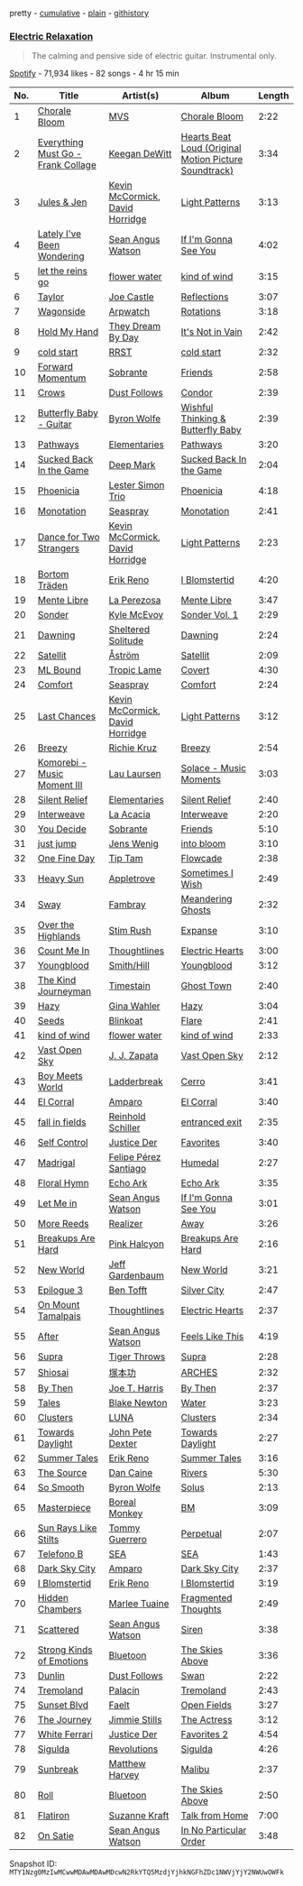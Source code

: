 pretty - [cumulative](/playlists/cumulative/37i9dQZF1DXboGlPhJFIp9.md) - [plain](/playlists/plain/37i9dQZF1DXboGlPhJFIp9) - [githistory](https://github.githistory.xyz/mackorone/spotify-playlist-archive/blob/main/playlists/plain/37i9dQZF1DXboGlPhJFIp9)

### [Electric Relaxation](https://open.spotify.com/playlist/37i9dQZF1DXboGlPhJFIp9)

> The calming and pensive side of electric guitar\. Instrumental only.

[Spotify](https://open.spotify.com/user/spotify) - 71,934 likes - 82 songs - 4 hr 15 min

| No. | Title | Artist(s) | Album | Length |
|---|---|---|---|---|
| 1 | [Chorale Bloom](https://open.spotify.com/track/1IKTSaVFGdnkbWkzSJPveE) | [MVS](https://open.spotify.com/artist/2iPiEjvpiyVOYH7JSRgqfW) | [Chorale Bloom](https://open.spotify.com/album/1mzSDbGGXL5CXXTB8bEFYH) | 2:22 |
| 2 | [Everything Must Go \- Frank Collage](https://open.spotify.com/track/3Zr9l3vUJtVp06y9Fnc0O5) | [Keegan DeWitt](https://open.spotify.com/artist/1QkkfXx0WxSxmUIQOkSWa2) | [Hearts Beat Loud \(Original Motion Picture Soundtrack\)](https://open.spotify.com/album/16wCSAPcCvedM9X0sOksYO) | 3:34 |
| 3 | [Jules & Jen](https://open.spotify.com/track/5C0BlB1Tm53MOS3SOFUGnN) | [Kevin McCormick](https://open.spotify.com/artist/6qG8VCk5ZaX7jP37A6dUoe), [David Horridge](https://open.spotify.com/artist/184zVIpW2ua3bIEeF77LTV) | [Light Patterns](https://open.spotify.com/album/0PgtpfELQuN9Rt4Pu3ai3N) | 3:13 |
| 4 | [Lately I've Been Wondering](https://open.spotify.com/track/0NQEzguxVbjYvVeveED6s3) | [Sean Angus Watson](https://open.spotify.com/artist/2kiSeGQsztzTrVXlIZOoBn) | [If I'm Gonna See You](https://open.spotify.com/album/11uXDArfb3fe5ortxBZTN3) | 4:02 |
| 5 | [let the reins go](https://open.spotify.com/track/6edZwX23WcUDbKx9VOxC1Z) | [flower water](https://open.spotify.com/artist/2q0V4ngQ2LJ3gVS5lVW5Ww) | [kind of wind](https://open.spotify.com/album/47Pzq0DT4akwlF9DowYtc6) | 3:15 |
| 6 | [Taylor](https://open.spotify.com/track/5e9j1O0uzn49EYU5JswarF) | [Joe Castle](https://open.spotify.com/artist/5QPm2OdKelGlQ0OKgvT78z) | [Reflections](https://open.spotify.com/album/34DSq25KJCQJ7tlOhVfeLE) | 3:07 |
| 7 | [Wagonside](https://open.spotify.com/track/4Tb2hOoWV5c6Xe8CcI2sUP) | [Arpwatch](https://open.spotify.com/artist/4QWzCQdSl0I35LnBIN5Lmr) | [Rotations](https://open.spotify.com/album/1yyulWBUveBEnszGh0Zseu) | 3:18 |
| 8 | [Hold My Hand](https://open.spotify.com/track/4yf9GHCVO6VyY6q9yl2LvI) | [They Dream By Day](https://open.spotify.com/artist/0bcsH2FSusCuTAZ8aAgbJV) | [It's Not in Vain](https://open.spotify.com/album/5vgSuONhdEqvHfp6C0ge8u) | 2:42 |
| 9 | [cold start](https://open.spotify.com/track/1oRYeH614gcXBYZMjjvnOz) | [RRST](https://open.spotify.com/artist/3nPrEz2yxxCTnR2yPHiFo6) | [cold start](https://open.spotify.com/album/50bVrDOjalJh8BlPpsNHYZ) | 2:32 |
| 10 | [Forward Momentum](https://open.spotify.com/track/1CdiqrBad8rjxuriEcUGU7) | [Sobrante](https://open.spotify.com/artist/6EdMmAogESKj2fFzAGM8yE) | [Friends](https://open.spotify.com/album/7duzFBoBK7inOjkfa74spr) | 2:58 |
| 11 | [Crows](https://open.spotify.com/track/0GZRJWAb08RLUPHyP6uWcY) | [Dust Follows](https://open.spotify.com/artist/5ANgyunkGzckn6Pn0AK5FC) | [Condor](https://open.spotify.com/album/71NA8lopGqU0sPiaGvrX5j) | 2:39 |
| 12 | [Butterfly Baby \- Guitar](https://open.spotify.com/track/1GjZZjRXRKGHwpoNwcg7yH) | [Byron Wolfe](https://open.spotify.com/artist/5FnRSMJOiTQUGkNRfOaJYm) | [Wishful Thinking & Butterfly Baby](https://open.spotify.com/album/3WjqToFMhrS3yM13dpgN5o) | 2:39 |
| 13 | [Pathways](https://open.spotify.com/track/4xDlA5m82NK3cPFBED5ttv) | [Elementaries](https://open.spotify.com/artist/1kB8QJP6BXE8ezroP29Z5r) | [Pathways](https://open.spotify.com/album/61FPjJzbfrVssH6ELwer5Z) | 3:20 |
| 14 | [Sucked Back In the Game](https://open.spotify.com/track/0kCh1hmYmvY8Jo20Brub2X) | [Deep Mark](https://open.spotify.com/artist/1fBgQyqIUMiSAap0lST8L0) | [Sucked Back In the Game](https://open.spotify.com/album/3J2SALaJli4aR5f16G4QPQ) | 2:04 |
| 15 | [Phoenicia](https://open.spotify.com/track/5d09BHHm15tqsHaEHkILOb) | [Lester Simon Trio](https://open.spotify.com/artist/4QKlnta4dWJLNF1yE94FF8) | [Phoenicia](https://open.spotify.com/album/1xYqWYfJaUuSa4AHdItMuR) | 4:18 |
| 16 | [Monotation](https://open.spotify.com/track/2iXt75EraZMReN0YcioAoM) | [Seaspray](https://open.spotify.com/artist/1Okty0KbID5pnDTfNKB7mO) | [Monotation](https://open.spotify.com/album/7iizN309bv4fotTInRIOqe) | 2:41 |
| 17 | [Dance for Two Strangers](https://open.spotify.com/track/2GREyN7Ff5LeXWU50uX3lq) | [Kevin McCormick](https://open.spotify.com/artist/6qG8VCk5ZaX7jP37A6dUoe), [David Horridge](https://open.spotify.com/artist/184zVIpW2ua3bIEeF77LTV) | [Light Patterns](https://open.spotify.com/album/0PgtpfELQuN9Rt4Pu3ai3N) | 2:23 |
| 18 | [Bortom Träden](https://open.spotify.com/track/4CFlaEtdgeu4mFmnUApAyl) | [Erik Reno](https://open.spotify.com/artist/4QL7rtAbYIAQ3sIsffoIz0) | [I Blomstertid](https://open.spotify.com/album/4tvdL8uzjualif8HIlf6ab) | 4:20 |
| 19 | [Mente Libre](https://open.spotify.com/track/2Hd0NIYAMRez3FfjWfkFXv) | [La Perezosa](https://open.spotify.com/artist/68au8jhsM1K0frNuPzcKWI) | [Mente Libre](https://open.spotify.com/album/0pdbiXji6KDN7fsCKgYalt) | 3:47 |
| 20 | [Sonder](https://open.spotify.com/track/3bhuWbEZnr9yX2QVYOWYzo) | [Kyle McEvoy](https://open.spotify.com/artist/6rRqxCKHpl9C5Imf2uinft) | [Sonder Vol\. 1](https://open.spotify.com/album/2jWuhAdJY3sppLkYQ8vBbj) | 2:29 |
| 21 | [Dawning](https://open.spotify.com/track/57u6QzHGiQ3StJd6jvdrBF) | [Sheltered Solitude](https://open.spotify.com/artist/2DsYHbz0OEIGzYynekPLlB) | [Dawning](https://open.spotify.com/album/763ZNUvb9O0SpjjcpakkvV) | 2:24 |
| 22 | [Satellit](https://open.spotify.com/track/1cMQgz4TXYfWT3aTDDNpR1) | [Åström](https://open.spotify.com/artist/6yRr5aXym7ilgJIX8wciFC) | [Satellit](https://open.spotify.com/album/2Nx5o71yeqes2Q722XOsjN) | 2:09 |
| 23 | [ML Bound](https://open.spotify.com/track/3XPHibpilVQZvpvN4BpvGz) | [Tropic Lame](https://open.spotify.com/artist/3WVSQw0STiqOBYFHWSryxP) | [Covert](https://open.spotify.com/album/64zVQb34ODaq3y1oxx7VaS) | 4:30 |
| 24 | [Comfort](https://open.spotify.com/track/2UsNtVgKlx9FYhRHUAYIJn) | [Seaspray](https://open.spotify.com/artist/1Okty0KbID5pnDTfNKB7mO) | [Comfort](https://open.spotify.com/album/11o1wEU5W9S7e6ii4oVWE2) | 2:24 |
| 25 | [Last Chances](https://open.spotify.com/track/4t3Sb48ky45dt5EfPSehZw) | [Kevin McCormick](https://open.spotify.com/artist/6qG8VCk5ZaX7jP37A6dUoe), [David Horridge](https://open.spotify.com/artist/184zVIpW2ua3bIEeF77LTV) | [Light Patterns](https://open.spotify.com/album/0PgtpfELQuN9Rt4Pu3ai3N) | 3:12 |
| 26 | [Breezy](https://open.spotify.com/track/5ufwUZ3FqWHHWEnjO0wBXf) | [Richie Kruz](https://open.spotify.com/artist/1ulbjpM1Xqulg1o3sIhIH5) | [Breezy](https://open.spotify.com/album/3IaLEX2CgHRSci1W90e0Pq) | 2:54 |
| 27 | [Komorebi \- Music Moment III](https://open.spotify.com/track/6UMZhRbDvNRYcHpTrBcKbQ) | [Lau Laursen](https://open.spotify.com/artist/2DX416UopBRJnghbTA5w2K) | [Solace \- Music Moments](https://open.spotify.com/album/4FpYCSmtGPk9kVoL4w5gdi) | 3:03 |
| 28 | [Silent Relief](https://open.spotify.com/track/7JFpjthH6y3ZXmaLs70YZq) | [Elementaries](https://open.spotify.com/artist/1kB8QJP6BXE8ezroP29Z5r) | [Silent Relief](https://open.spotify.com/album/0gEfQ8YiaTZCJrF9LOWXqh) | 2:40 |
| 29 | [Interweave](https://open.spotify.com/track/6LvmN1802Bk6Tcem36utnB) | [La Acacia](https://open.spotify.com/artist/5G9yqrjh885YlBh921HYc7) | [Interweave](https://open.spotify.com/album/2HMXhnCNU1aDzIigeKLySH) | 2:20 |
| 30 | [You Decide](https://open.spotify.com/track/6af2G4iym8KvVXcL6CvYG9) | [Sobrante](https://open.spotify.com/artist/6EdMmAogESKj2fFzAGM8yE) | [Friends](https://open.spotify.com/album/7duzFBoBK7inOjkfa74spr) | 5:10 |
| 31 | [just jump](https://open.spotify.com/track/4M0sEJzmZoQy2hcvCbfEHp) | [Jens Wenig](https://open.spotify.com/artist/4U52OGCZcwbncL3VCuvk2r) | [into bloom](https://open.spotify.com/album/5ZRzmKDXIhbAfCCBo4Zfts) | 3:10 |
| 32 | [One Fine Day](https://open.spotify.com/track/1TzWtETf8eo588fqJllZ4Y) | [Tip Tam](https://open.spotify.com/artist/2WeojxFCkGinfmkmpsi8B9) | [Flowcade](https://open.spotify.com/album/7GmBggUFdYbYHQErF6EzLi) | 2:38 |
| 33 | [Heavy Sun](https://open.spotify.com/track/3Qpwi2wStbfsZBmULlVFpS) | [Appletrove](https://open.spotify.com/artist/0FkbvhIhFy46IGyR4Ah1Pd) | [Sometimes I Wish](https://open.spotify.com/album/64swfOKUaHH7FCD7QdEBnW) | 2:49 |
| 34 | [Sway](https://open.spotify.com/track/1ECfMFb5v2sjl1kKBQg9do) | [Fambray](https://open.spotify.com/artist/4478Bpo6m6FSvsaANFykYp) | [Meandering Ghosts](https://open.spotify.com/album/6p8V58htpFLS0iPkiv1yyY) | 2:32 |
| 35 | [Over the Highlands](https://open.spotify.com/track/0YnGWHjeqvBxbdf1T2RXbM) | [Stim Rush](https://open.spotify.com/artist/6oauPLbeRb1ShwhY7dzRUn) | [Expanse](https://open.spotify.com/album/5To2yLp2nIg7TZ11RGc9Ho) | 3:10 |
| 36 | [Count Me In](https://open.spotify.com/track/1BHe1rqxhkVlJctZQ9nzIY) | [Thoughtlines](https://open.spotify.com/artist/7g04f5dUBMBNO7jdBrBZfR) | [Electric Hearts](https://open.spotify.com/album/0oz8kXBIk0xIMrylycgwPs) | 3:00 |
| 37 | [Youngblood](https://open.spotify.com/track/6o5J6cSMaL5Eawyj5kcPNj) | [Smith/Hill](https://open.spotify.com/artist/7HBGJDqgtjAhCnoFpZzFDS) | [Youngblood](https://open.spotify.com/album/31UVKQURguKgZxV4rED6Gc) | 3:12 |
| 38 | [The Kind Journeyman](https://open.spotify.com/track/2CgGcJ3cBHQJhhK2pqcm8g) | [Timestain](https://open.spotify.com/artist/3x4Wg2JsXrfZkMbfP0giOU) | [Ghost Town](https://open.spotify.com/album/2ceYok3cY1JTWnIP12B7u8) | 2:40 |
| 39 | [Hazy](https://open.spotify.com/track/687knmd9df9s6TRLzRVEOZ) | [Gina Wahler](https://open.spotify.com/artist/2qYWM0svFgRslCfVj36xcC) | [Hazy](https://open.spotify.com/album/45XVtdfgbmjIOEl3lLZhc2) | 3:04 |
| 40 | [Seeds](https://open.spotify.com/track/7DxsjZaR9m4Nx1wHRd2CSw) | [Blinkoat](https://open.spotify.com/artist/33euSsALBQFfAp6s5gp5U4) | [Flare](https://open.spotify.com/album/1LsixZKwwIbeeWyrHHT6cR) | 2:41 |
| 41 | [kind of wind](https://open.spotify.com/track/0DydsFKNIPPXn2wWmDGyR3) | [flower water](https://open.spotify.com/artist/2q0V4ngQ2LJ3gVS5lVW5Ww) | [kind of wind](https://open.spotify.com/album/47Pzq0DT4akwlF9DowYtc6) | 2:33 |
| 42 | [Vast Open Sky](https://open.spotify.com/track/42gzCgGFiRmoDvzhVQvEOI) | [J\. J\. Zapata](https://open.spotify.com/artist/6ospPIOrQaXpxQD5dsKAAL) | [Vast Open Sky](https://open.spotify.com/album/1yN0XDhIYbhffVOzLpEHq4) | 2:12 |
| 43 | [Boy Meets World](https://open.spotify.com/track/0r049w4eKLL1dEdZ6xZJYZ) | [Ladderbreak](https://open.spotify.com/artist/0GxMDb96WYvDodwqMfeSwe) | [Cerro](https://open.spotify.com/album/0kXdiTfDJNzAqefh5NBFQy) | 3:41 |
| 44 | [El Corral](https://open.spotify.com/track/2mxt92U4KWQ5IrZV1lOHRl) | [Amparo](https://open.spotify.com/artist/55FRGLGEoc58o9fNM6gEdf) | [El Corral](https://open.spotify.com/album/0pancCB4keYwRvDqx2Jmxr) | 3:40 |
| 45 | [fall in fields](https://open.spotify.com/track/6EqPZBsaD90uY5grCAJeCf) | [Reinhold Schiller](https://open.spotify.com/artist/4SpgEBf5YGvuJGYA1UFnfZ) | [entranced exit](https://open.spotify.com/album/7ccrcFFjhiUVDiFQiJQq0J) | 2:35 |
| 46 | [Self Control](https://open.spotify.com/track/5UmjHuYRItemped2xd3Qx4) | [Justice Der](https://open.spotify.com/artist/2N79L5eT2Xraec4UJsi2Fz) | [Favorites](https://open.spotify.com/album/5wc1XEogSJeFO37RtAGaAc) | 3:40 |
| 47 | [Madrigal](https://open.spotify.com/track/7HacRe0qGc3KeVeCRVcIFN) | [Felipe Pérez Santiago](https://open.spotify.com/artist/4FfFH7PoQpP9wuDaUkrdrw) | [Humedal](https://open.spotify.com/album/3aZ7Q5otwzpaHcPXpKLiS2) | 2:27 |
| 48 | [Floral Hymn](https://open.spotify.com/track/2gCd69plASs1CIhfArHlPQ) | [Echo Ark](https://open.spotify.com/artist/3i21BFL67igZbgH8Pj0Xlz) | [Echo Ark](https://open.spotify.com/album/4PUBYJiKEdJKdMwqHSeilt) | 3:35 |
| 49 | [Let Me in](https://open.spotify.com/track/2xCrfVj6YtPcov8kuW3hU8) | [Sean Angus Watson](https://open.spotify.com/artist/2kiSeGQsztzTrVXlIZOoBn) | [If I'm Gonna See You](https://open.spotify.com/album/11uXDArfb3fe5ortxBZTN3) | 3:01 |
| 50 | [More Reeds](https://open.spotify.com/track/03aNql8dZHY63kfd7A7c1m) | [Realizer](https://open.spotify.com/artist/7I2pqQX5c5XTjyl8InIrbt) | [Away](https://open.spotify.com/album/4KGsOpuWVrfI5DinD34VOF) | 3:26 |
| 51 | [Breakups Are Hard](https://open.spotify.com/track/2xJuvHrr1OgDAkIxL6klv5) | [Pink Halcyon](https://open.spotify.com/artist/02YzIekYco9IxU1HZuVg0C) | [Breakups Are Hard](https://open.spotify.com/album/2cRJ1TWmG6e7cU91md5ymn) | 2:16 |
| 52 | [New World](https://open.spotify.com/track/1C1XqIYvEoQWXzXQnxIYlP) | [Jeff Gardenbaum](https://open.spotify.com/artist/0jexu3jhxqUlfX2fiW63TW) | [New World](https://open.spotify.com/album/2bNHNDvSrrBVJgr62xhZlj) | 3:21 |
| 53 | [Epilogue 3](https://open.spotify.com/track/2OnwgWybQQHFav2sQahgFm) | [Ben Tofft](https://open.spotify.com/artist/5A2sXpZZ3Es4AgRGrJACy9) | [Silver City](https://open.spotify.com/album/0zeC3nS5nlOK1aJ9vK8mFE) | 2:47 |
| 54 | [On Mount Tamalpais](https://open.spotify.com/track/3SGs1iMxX9zzv6Dz1uQwSl) | [Thoughtlines](https://open.spotify.com/artist/7g04f5dUBMBNO7jdBrBZfR) | [Electric Hearts](https://open.spotify.com/album/0oz8kXBIk0xIMrylycgwPs) | 2:37 |
| 55 | [After](https://open.spotify.com/track/6bu6ncccfVyX29Tkl9oRpR) | [Sean Angus Watson](https://open.spotify.com/artist/2kiSeGQsztzTrVXlIZOoBn) | [Feels Like This](https://open.spotify.com/album/37dKlvajGi2mmHLPgWBvLj) | 4:19 |
| 56 | [Supra](https://open.spotify.com/track/1rR0zygfSEsJrsi3nAx9uh) | [Tiger Throws](https://open.spotify.com/artist/7Dm40AHxSfU0WJUnVMlsku) | [Supra](https://open.spotify.com/album/1mdwDeA5cJru1CWtwITW1m) | 2:28 |
| 57 | [Shiosai](https://open.spotify.com/track/5ctRFJdqVhr0wWSBeY2BqC) | [塚本功](https://open.spotify.com/artist/0Nhw8VVtJBA1gXmgqyHdrd) | [ARCHES](https://open.spotify.com/album/3x5YLC33mC4XrCQD1yaDYc) | 2:32 |
| 58 | [By Then](https://open.spotify.com/track/4UoKhh4KjZfFhbNh1EuyKv) | [Joe T\. Harris](https://open.spotify.com/artist/4iE2uZjQBe6KKF49DtFcD3) | [By Then](https://open.spotify.com/album/4um3mquSODjjiVy2KESC86) | 2:37 |
| 59 | [Tales](https://open.spotify.com/track/6sDT5Hy4pAS6r0KqcY2em5) | [Blake Newton](https://open.spotify.com/artist/248FFgnhqpwX9kcgXtLWKK) | [Water](https://open.spotify.com/album/6Y67bPBC2FOf0WLVrRcq7p) | 3:23 |
| 60 | [Clusters](https://open.spotify.com/track/2QHuP9PnPJuu8T3YrhGWLA) | [LUNA](https://open.spotify.com/artist/7xVi0DSU3QPrtx76T70CEi) | [Clusters](https://open.spotify.com/album/6PVMPpV2c8hgr85kOh2LWN) | 2:34 |
| 61 | [Towards Daylight](https://open.spotify.com/track/6zHVtnqzmL0cNG3KFBJv0H) | [John Pete Dexter](https://open.spotify.com/artist/7dljhI1eiWanHTZAy5XQTR) | [Towards Daylight](https://open.spotify.com/album/52kuliw2gKIqyaZbdJMe6z) | 2:27 |
| 62 | [Summer Tales](https://open.spotify.com/track/40qA5hA8RuOpIe6RzPL9Wo) | [Erik Reno](https://open.spotify.com/artist/4QL7rtAbYIAQ3sIsffoIz0) | [Summer Tales](https://open.spotify.com/album/6ppAmnM0WuNYgrSXC43dKJ) | 3:16 |
| 63 | [The Source](https://open.spotify.com/track/6MmCpo0GytipNTU0mNwh4X) | [Dan Caine](https://open.spotify.com/artist/0r5LxNZiRy5s6to6o2Uy5A) | [Rivers](https://open.spotify.com/album/4v47S3SLTz4b0Wsnfs3gjq) | 5:30 |
| 64 | [So Smooth](https://open.spotify.com/track/4v0UsJ0beNVxLwml6yod9m) | [Byron Wolfe](https://open.spotify.com/artist/5FnRSMJOiTQUGkNRfOaJYm) | [Solus](https://open.spotify.com/album/1egYUj4A6rCalOq90beuGw) | 2:13 |
| 65 | [Masterpiece](https://open.spotify.com/track/6Z4zjDo2ZhH3dF2ArneHlY) | [Boreal Monkey](https://open.spotify.com/artist/7hrUxPY5NyS5eTyuYCvhw1) | [BM](https://open.spotify.com/album/377VpIuyZnkPBNzNZds4EA) | 3:09 |
| 66 | [Sun Rays Like Stilts](https://open.spotify.com/track/4r1IFv0DCJ6CQsfOhQPTES) | [Tommy Guerrero](https://open.spotify.com/artist/5qnkHpjyS6CUxH1UUy82B7) | [Perpetual](https://open.spotify.com/album/4P4KWs6xp9LBaKInkE8me3) | 2:07 |
| 67 | [Telefono B](https://open.spotify.com/track/1rCn4c0ULASiBiEYdQMvc9) | [SEA](https://open.spotify.com/artist/0yMlqsQgpwBZZ6AzyofFAx) | [SEA](https://open.spotify.com/album/3fOrus5SZVYa42UQATcNpy) | 1:43 |
| 68 | [Dark Sky City](https://open.spotify.com/track/3PlXrxRDrSpg2JEShdEPGY) | [Amparo](https://open.spotify.com/artist/55FRGLGEoc58o9fNM6gEdf) | [Dark Sky City](https://open.spotify.com/album/1n30D8qOtqf6IimgHXz8wF) | 2:37 |
| 69 | [I Blomstertid](https://open.spotify.com/track/3kclS24SfhIIqoof9pMFhj) | [Erik Reno](https://open.spotify.com/artist/4QL7rtAbYIAQ3sIsffoIz0) | [I Blomstertid](https://open.spotify.com/album/4tvdL8uzjualif8HIlf6ab) | 3:19 |
| 70 | [Hidden Chambers](https://open.spotify.com/track/4iNlPrMJCvBjakWljscabH) | [Marlee Tuaine](https://open.spotify.com/artist/2qRSibliMCzMBIIUqMqaRB) | [Fragmented Thoughts](https://open.spotify.com/album/0aZWKOxr4JMCSIpVAmBR2T) | 2:49 |
| 71 | [Scattered](https://open.spotify.com/track/0LdmeJoh43rLqNsTmDg3Ed) | [Sean Angus Watson](https://open.spotify.com/artist/2kiSeGQsztzTrVXlIZOoBn) | [Siren](https://open.spotify.com/album/0tFARk2yFys7RawhwTPcM0) | 3:38 |
| 72 | [Strong Kinds of Emotions](https://open.spotify.com/track/4IAuHbRSyRYfBWMPIFprRj) | [Bluetoon](https://open.spotify.com/artist/135WbQvbKp0SnPHy80df1X) | [The Skies Above](https://open.spotify.com/album/65BZVVODmw9gxRu13MHG49) | 3:36 |
| 73 | [Dunlin](https://open.spotify.com/track/7LQGIJsi90gdSKo5yzEDOb) | [Dust Follows](https://open.spotify.com/artist/5ANgyunkGzckn6Pn0AK5FC) | [Swan](https://open.spotify.com/album/3CcjnNWOPCrrDBKEgUQ3Mk) | 2:22 |
| 74 | [Tremoland](https://open.spotify.com/track/13z3AL9gEDxGWr1sGk0UZe) | [Palacín](https://open.spotify.com/artist/4AFGBpC7hxvSJArGRadDoL) | [Tremoland](https://open.spotify.com/album/1PLLrdOtibrkAzPxV8j3jj) | 2:43 |
| 75 | [Sunset Blvd](https://open.spotify.com/track/7B6GIld7XdXdkOcziTsCHi) | [Faelt](https://open.spotify.com/artist/6FlnhTAnvtLGV8mEZLGkBX) | [Open Fields](https://open.spotify.com/album/6AUdvWLCptSVA1g8k7tMKD) | 3:27 |
| 76 | [The Journey](https://open.spotify.com/track/1XcOci00g6G98QaDipUiPb) | [Jimmie Stills](https://open.spotify.com/artist/64FYFlv9Z4qfU4rXS6Ri5E) | [The Actress](https://open.spotify.com/album/2VOcYwupehwQHrQieOWbCH) | 3:12 |
| 77 | [White Ferrari](https://open.spotify.com/track/3peYvBrl7CyE0zXUujPGnN) | [Justice Der](https://open.spotify.com/artist/2N79L5eT2Xraec4UJsi2Fz) | [Favorites 2](https://open.spotify.com/album/1wCB84h6r1T0nv9ZQDcM3e) | 4:54 |
| 78 | [Sigulda](https://open.spotify.com/track/46WRSVjU9OwepvlCcBLvFa) | [Revolutions](https://open.spotify.com/artist/0RjqXCIIlAUNd0APK0cE8T) | [Sigulda](https://open.spotify.com/album/4ftPJ2WTzpMa4Lb4ckUqIS) | 4:26 |
| 79 | [Sunbreak](https://open.spotify.com/track/4cmBIVqMmvd48ISF6FHdtq) | [Matthew Harvey](https://open.spotify.com/artist/30LkldJYxQgtaQBIGwzgMQ) | [Malibu](https://open.spotify.com/album/3kM89PKkU3cDQXTMIYDWxo) | 2:37 |
| 80 | [Roll](https://open.spotify.com/track/45hrCYJ27wKJEDW8DKh2Ko) | [Bluetoon](https://open.spotify.com/artist/135WbQvbKp0SnPHy80df1X) | [The Skies Above](https://open.spotify.com/album/65BZVVODmw9gxRu13MHG49) | 2:50 |
| 81 | [Flatiron](https://open.spotify.com/track/4a8njLGIK0meARLqzvysDn) | [Suzanne Kraft](https://open.spotify.com/artist/1FTn5osUbCr8n7WgYmbK5m) | [Talk from Home](https://open.spotify.com/album/1RMrV8gQc6f3csRiNoQwP6) | 7:00 |
| 82 | [On Satie](https://open.spotify.com/track/4FLaCrEr1DnVyprizWg3XF) | [Sean Angus Watson](https://open.spotify.com/artist/2kiSeGQsztzTrVXlIZOoBn) | [In No Particular Order](https://open.spotify.com/album/6Il6mppb7MylqEi5S3S3mK) | 3:48 |

Snapshot ID: `MTY1Nzg0MzIwMCwwMDAwMDAwMDcwN2RkYTQ5MzdjYjhkNGFhZDc1NWVjYjY2NWUwOWFk`
